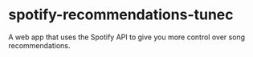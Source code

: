 # spotify-recommendations-tunec
A web app that uses the Spotify API to give you more control over song recommendations.
